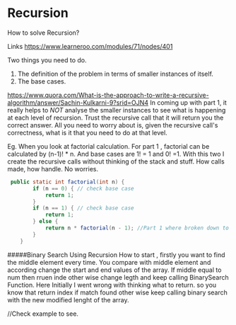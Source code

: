# Recursion
How to solve Recursion?

Links
https://www.learneroo.com/modules/71/nodes/401

Two things you need to do. 
1) The definition of the problem in terms of smaller instances of itself. 
2) The base cases. 

https://www.quora.com/What-is-the-approach-to-write-a-recursive-algorithm/answer/Sachin-Kulkarni-9?srid=OJN4
In coming up with part 1, it really helps to *NOT* analyse the smaller instances to see 
what is happening at each level of recursion. Trust the recursive call that it will return 
you the correct answer. All you need to worry about is, 
given the recursive call's correctness, what is it that you need to do at that level.

Eg. When you look at factorial calculation. For part 1 , factorial can be calculated by (n-1)! * n.
And base cases are 1! = 1 and 0! =1.
With this two I create the recursive calls without thinking of the stack and stuff. How calls made, how handle. No worries.
```java
 public static int factorial(int n) {
        if (n == 0) { // check base case 
            return 1;
        } 
        if (n == 1) { // check base case
            return 1;
        } else {
            return n * factorial(n - 1); //Part 1 where broken down to sub problems
        }
    }
  ```  
  
  #####Binary Search Using Recursion
  How to start , firstly you want to find the middle element every time. You compare with middle element and according change 
  the start and end values of the array. If middle equal to num then rruen inde other wise change legth and keep calling 
  BinarySearch Function.
  Here Initially I went wrong with thinking what to return. so you know that return index if match found other wise keep 
  calling binary search with the new modified lenght of the array.
  
  //Check example to see.
  